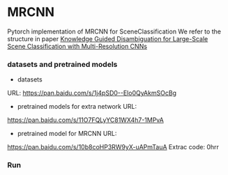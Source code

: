 # MRCNN
Pytorch implementation of MRCNN for SceneClassification
We refer to the structure in paper [Knowledge Guided Disambiguation for Large-Scale
Scene Classification with Multi-Resolution CNNs](https://arxiv.org/pdf/1610.01119.pdf)

### datasets and pretrained models
* datasets 

URL: https://pan.baidu.com/s/1j4pSD0--Elo0QyAkmSOcBg

* pretrained models for extra network URL:

https://pan.baidu.com/s/11O7FQLyYC81WX4h7-1MPvA

* pretrained model for MRCNN URL:

https://pan.baidu.com/s/10b8coHP3RW9yX-uAPmTauA     Extrac code: 0hrr

### Run
